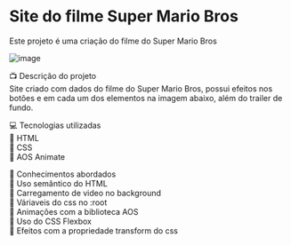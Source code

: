 #   Site do filme Super Mario Bros

Este projeto é uma criação do filme do Super Mario Bros <br>

![image](https://github.com/JheniferDayse/Site-Filme-do-Super-Mario-Bros/assets/119889095/854049fb-00bd-4443-aac4-59a12bbed8b3)


📺 Descrição do projeto <br>
Site criado com dados do filme do Super Mario Bros, possui efeitos nos botões e em cada um dos elementos na imagem abaixo, além do trailer de fundo. <br>


💻 Tecnologias utilizadas <br>
🔸 HTML <br>
🔸 CSS <br>
🔸 AOS Animate <br>

🚀 Conhecimentos abordados <br>
🔸 Uso semântico do HTML <br>
🔸 Carregamento de video no background <br>
🔸 Váriaveis do css no :root <br>
🔸 Animações com a biblioteca AOS <br>
🔸 Uso do CSS Flexbox <br>
🔸 Efeitos com a propriedade transform do css <br>
 
